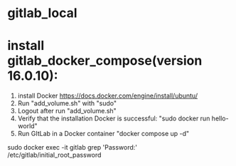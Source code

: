 # gitlab_local

# install gitlab_docker_compose(version 16.0.10):

1. install Docker https://docs.docker.com/engine/install/ubuntu/
2. Run "add_volume.sh" with "sudo"
2. Logout after run "add_volume.sh"
4. Verify that the installation Docker is successful: "sudo docker run hello-world"
3. Run GItLab in a Docker container "docker compose up -d"

sudo docker exec -it gitlab grep 'Password:' /etc/gitlab/initial_root_password


